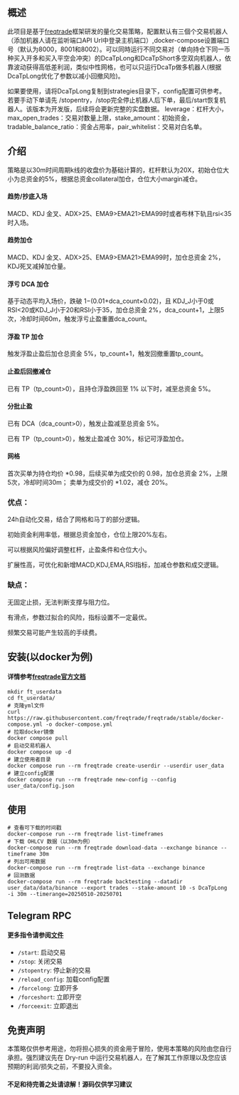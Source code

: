 ## 概述

此项目是基于[freqtrade](https://www.freqtrade.io/en/stable/)框架研发的量化交易策略，配置默认有三個个交易机器人（添加机器人请在监听端口API Url中登录主机端口）,docker-compose设置端口号（默认为8000，8001和8002）。可以同時运行不同交易对（单向持仓下同一币种买入开多和买入平空会冲突）的DcaTpLong和DcaTpShort多空双向机器人，依靠波动获得高低差利润，类似中性网格，也可以只运行DcaTp做多机器人(根据DcaTpLong优化了参数以减小回撤风险)。


如果要使用，请将DcaTpLong复制到strategies目录下，config配置可供参考。若要手动下单请先 /stopentry，/stop完全停止机器人后下单，最后/start恢复机器人。该版本为开发版，后续将会更新完整的实盘数据。 leverage：杠杆大小，max_open_trades：交易对数量上限，stake_amount：初始资金，tradable_balance_ratio：资金占用率，pair_whitelist：交易对白名单。


## 介绍

策略是以30m时间周期k线的收盘价为基础计算的，杠杆默认为20X，初始仓位大小为总资金的5%，根据总资金collateral加仓，仓位大小margin减仓。

#### 趋势/抄底入场

MACD、KDJ 金叉、ADX>25、EMA9>EMA21>EMA99时或者布林下轨且rsi<35时入场。

#### 趋势加仓

MACD、KDJ 金叉、ADX>25、EMA9>EMA21>EMA99时，加仓总资金 2%，KDJ死叉减掉加仓量。

#### 浮亏 DCA 加仓

基于动态平均入场价，跌破 1−(0.01+dca_count×0.02)，且 KDJ_J小于0或RSI<20或KDJ_J小于20和RSI小于35，加仓总资金 2%，dca_count+1，上限5次，冷却时间60m，触发浮亏止盈重置dca_count。

#### 浮盈 TP 加仓

触发浮盈止盈后加仓总资金 5%，tp_count+1，触发回撤重置tp_count。

#### 止盈后回撤减仓

已有 TP（tp_count>0），且持仓浮盈跌回至 1% 以下时，减至总资金 5%。

#### 分批止盈

已有 DCA（dca_count>0），触发止盈减至总资金 5%。

已有 TP（tp_count>0），触发止盈减仓 30%，标记可浮盈加仓。

#### 网格
首次买单为持仓均价 *0.98，后续买单为成交价的 0.98，加仓总资金 2%，上限 5次，冷却时间30m；
卖单为成交价的 *1.02，减仓 20%。


### 优点：

24h自动化交易，结合了网格和马丁的部分逻辑。

初始资金利用率低，根据总资金加仓，仓位上限20%左右。

可以根据风险偏好调整杠杆，止盈条件和仓位大小。

扩展性高，可优化和新增MACD,KDJ,EMA,RSI指标，加减仓参数和成交逻辑。

### 缺点：

无固定止损，无法判断支撑与阻力位。

有滑点，参数过拟合的风险，指标设置不一定最优。

频繁交易可能产生较高的手续费。


## 安装(以docker为例)

#### 详情参考[freqtrade官方文档](https://www.freqtrade.io/en/stable/docker_quickstart/)

```
mkdir ft_userdata
cd ft_userdata/
# 克隆yml文件
curl https://raw.githubusercontent.com/freqtrade/freqtrade/stable/docker-compose.yml -o docker-compose.yml
# 拉取docker镜像
docker compose pull
# 启动交易机器人
docker compose up -d
# 建立使用者目录
docker compose run --rm freqtrade create-userdir --userdir user_data
# 建立config配置
docker compose run --rm freqtrade new-config --config user_data/config.json
```

## 使用
```
# 查看可下载的时间戳
docker-compose run --rm freqtrade list-timeframes
# 下载 OHLCV 数据（以30m为例）
docker-compose run --rm freqtrade download-data --exchange binance --timeframe 30m
# 列出可用数据
docker-compose run --rm freqtrade list-data --exchange binance
# 回测数据
docker-compose run --rm freqtrade backtesting --datadir user_data/data/binance --export trades --stake-amount 10 -s DcaTpLong -i 30m --timerange=20250510-20250701
```


## Telegram RPC 

#### 更多指令请参阅[文件](https://www.freqtrade.io/en/latest/telegram-usage/)

- `/start`: 启动交易
- `/stop`: 关闭交易
- `/stopentry`: 停止新的交易
- `/reload_config`: 加载config配置
- `/forcelong`: 立即开多
- `/forceshort`: 立即开空
- `/forceexit`: 立即退出


## 免责声明

本策略仅供参考用途，勿将担心损失的资金用于冒险，使用本策略的风险由您自行承担。强烈建议先在 Dry-run 中运行交易机器人，在了解其工作原理以及您应该预期的利润/损失之前，不要投入资金。

#### 不足和待完善之处请谅解！源码仅供学习建议

